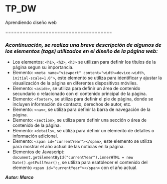 # TP_DW
Aprendiendo diseño web

=====================================

### _Acontinuación, se realiza una breve descripción de algunos de los elementos (tags) utilizados en el diseño de la página web:_


- Los elementos: `<h1>`, `<h2>`, `<h3>` se utilizan para definir los títulos de la página segun su importancia.
- Elemento: `<meta name="viewport" content="width=device-width, initial-scale=1.0">`, este elemento se utiliza para identificar y ajustar la visualización de la página en diferentes dispositivos móviles.
- Elemento: `<aside>`, se utiliza para definir un área de contenido secundario o relacionado con el contenido principal de la página.
- Elemento: `<footer>`, se utiliza para definir el pie de página, donde se incluyen información de contacto, derechos de autor, etc.
- Elemento: `<nav>`, se utiliza para definir la barra de navegación de la página.
- Elemento: `<section>`, se utiliza para definir una sección o área de contenido de la página.
- Elemento: `<details>`, se utiliza para definir un elemento de detalles o información adicional.
- Elemento: `<span id="currentYear"></span>`, este elemento se utiliza para mostrar el año actual de las noticias en la página.
- Elementos de Javascript: `document.getElementById("currentYear").innerHTML = new Date().getFullYear();`, se utiliza para esatblecer el contenido del elemento `<span id="currentYear"></span>` con el año actual.

**_Autor: Marco_**